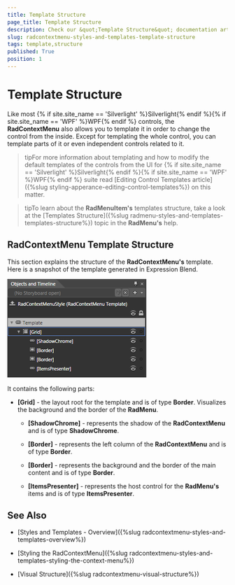 ```yaml
---
title: Template Structure
page_title: Template Structure
description: Check our &quot;Template Structure&quot; documentation article for the RadContextMenu {{ site.framework_name }} control.
slug: radcontextmenu-styles-and-templates-template-structure
tags: template,structure
published: True
position: 1
---
```


# Template Structure

Like most {% if site.site_name == 'Silverlight' %}Silverlight{% endif %}{% if site.site_name == 'WPF' %}WPF{% endif %} controls, the __RadContextMenu__ also allows you to template it in order to change the control from the inside. Except for templating the whole control, you can template parts of it or even independent controls related to it.

>tipFor more information about templating and how to modify the default templates of the controls from the UI for {% if site.site_name == 'Silverlight' %}Silverlight{% endif %}{% if site.site_name == 'WPF' %}WPF{% endif %} suite  read [Editing Control Templates article]({%slug styling-apperance-editing-control-templates%}) on this matter.

>tipTo learn about the __RadMenuItem's__ templates structure, take a look at the [Templates Structure]({%slug radmenu-styles-and-templates-templates-structure%}) topic in the __RadMenu's__ help.

## RadContextMenu Template Structure

This section explains the structure of the __RadContextMenu's__ template. Here is a snapshot of the template generated in Expression Blend.

![{{ site.framework_name }} RadContextMenu Template Structure](images/RadContextMenu_Template_Structure_01.png)

It contains the following parts:

* __[Grid]__ - the layout root for the template and is of type __Border__. Visualizes the background and the border of the __RadMenu__.

	* __[ShadowChrome]__ - represents the shadow of the __RadContextMenu__ and is of type __ShadowChrome__.

	* __[Border]__ - represents the left column of the __RadContextMenu__ and is of type __Border__.

	* __[Border]__ - represents the background and the border of the main content and is of type __Border__.

	* __[ItemsPresenter]__ - represents the host control for the __RadMenu's__ items and is of type __ItemsPresenter__.


## See Also

 * [Styles and Templates - Overview]({%slug radcontextmenu-styles-and-templates-overview%})

 * [Styling the RadContextMenu]({%slug radcontextmenu-styles-and-templates-styling-the-context-menu%})

 * [Visual Structure]({%slug radcontextmenu-visual-structure%})

